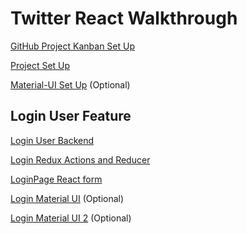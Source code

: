 # Twitter React Walkthrough

[GitHub Project Kanban Set Up][6]

[Project Set Up][1]

[Material-UI Set Up][2] (Optional)

## Login User Feature

[Login User Backend][3]

[Login Redux Actions and Reducer][4]

[LoginPage React form][5]

[Login Material UI][7] (Optional)

[Login Material UI 2][7] (Optional)

[1]: https://drive.google.com/file/d/1Rd7VWNl0LosBmD4fEV6o9w0iBcey9Cj9/view?usp=sharing
[2]: https://drive.google.com/file/d/1sSu4GqaE0krLoZqoUBT6ngZfYC-lN8mW/view?usp=sharing
[3]: https://drive.google.com/file/d/1cipYCZKS54MDcUrL5OfGpEHYUR6yLhAf/view?usp=sharing
[4]: https://drive.google.com/file/d/12MmehlB-Qulh4KzvKqsnF-wKgrZ9REhS/view?usp=sharing
[5]: https://drive.google.com/file/d/1n4ddnHwYwOVvOT_qm5jWQktoqBzCuIyS/view?usp=sharing
[6]: https://drive.google.com/file/d/1tEc0q0AYKFameWdhIvYaR-I6zGdRrjva/view?usp=sharing
[7]: https://drive.google.com/file/d/12WyyPDQG8MyDiB2FJH_jPUbTr67c7xRB/view?usp=sharing
[8]: https://drive.google.com/file/d/1QTflOP-ximT8ejorWvvGweuuPmbx2684/view?usp=sharing

